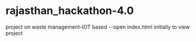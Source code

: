 # rajasthan_hackathon-4.0
project on waste management-IOT based
--open index.html initially to view project
